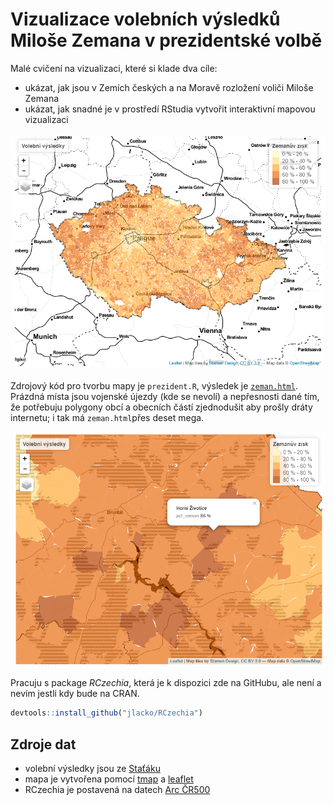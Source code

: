 # Vizualizace volebních výsledků Miloše Zemana v prezidentské volbě

Malé cvičení na vizualizaci, které si klade dva cíle:  
* ukázat, jak jsou v Zemích českých a na Moravě rozložení voliči Miloše Zemana
* ukázat, jak snadné je v prostředí RStudia vytvořit interaktivní mapovou vizualizaci

<p align="center">
  <img src="https://github.com/jlacko/Zeman2018/blob/master/img/big.png?raw=true" alt="Mapa v malém měřítku"/>
</p>

Zdrojový kód pro tvorbu mapy je `prezident.R`, výsledek je [`zeman.html`](https://rawgit.com/jlacko/Zeman2018/master/zeman.html). Prázdná místa jsou vojenské újezdy (kde se nevolí) a nepřesnosti dané tím, že potřebuju polygony obcí a obecních částí zjednodušit aby prošly dráty internetu; i tak má `zeman.html`přes deset mega. 

<p align="center">
  <img src="https://github.com/jlacko/Zeman2018/blob/master/img/small.png?raw=true" alt="Mapa v malém měřítku"/>
</p>

Pracuju s  package *RCzechia*, která je k dispozici zde na GitHubu, ale není a nevím jestli kdy bude na CRAN.
```r
devtools::install_github("jlacko/RCzechia")

```

## Zdroje dat
* volební výsledky jsou ze [Staťáku](https://www.czso.cz/csu/czso/podminky_pro_vyuzivani_a_dalsi_zverejnovani_statistickych_udaju_csu)
* mapa je vytvořena pomocí [tmap](https://github.com/mtennekes/tmap) a [leaflet](http://leafletjs.com/)
* RCzechia je postavená na datech [Arc ČR500](https://www.arcdata.cz/media/download/1638)
